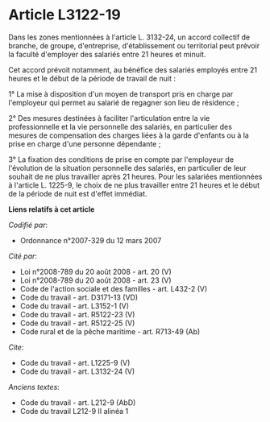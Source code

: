 # Article L3122-19

Dans les zones mentionnées à l'article L. 3132-24, un accord collectif de branche, de groupe, d'entreprise, d'établissement
ou territorial peut prévoir la faculté d'employer des salariés entre 21 heures et minuit. 

Cet accord prévoit notamment, au bénéfice des salariés employés entre 21 heures et le début de la période de travail de
nuit : 

1° La mise à disposition d'un moyen de transport pris en charge par l'employeur qui permet au salarié de regagner son lieu de
résidence ; 

2° Des mesures destinées à faciliter l'articulation entre la vie professionnelle et la vie personnelle des salariés, en
particulier des mesures de compensation des charges liées à la garde d'enfants ou à la prise en charge d'une personne
dépendante ; 

3° La fixation des conditions de prise en compte par l'employeur de l'évolution de la situation personnelle des salariés, en
particulier de leur souhait de ne plus travailler après 21 heures. Pour les salariées mentionnées à l'article L. 1225-9, le
choix de ne plus travailler entre 21 heures et le début de la période de nuit est d'effet immédiat.

**Liens relatifs à cet article**

_Codifié par_:

  - Ordonnance n°2007-329 du 12 mars 2007

_Cité par_:

  - Loi n°2008-789 du 20 août 2008 - art. 20 (V)
  - Loi n°2008-789 du 20 août 2008 - art. 23 (V)
  - Code de l'action sociale et des familles - art. L432-2 (V)
  - Code du travail - art. D3171-13 (VD)
  - Code du travail - art. L3152-1 (V)
  - Code du travail - art. R5122-23 (V)
  - Code du travail - art. R5122-25 (V)
  - Code rural et de la pêche maritime - art. R713-49 (Ab)

_Cite_:

  - Code du travail - art. L1225-9 (V)
  - Code du travail - art. L3132-24 (V)

_Anciens textes_:

  - Code du travail - art. L212-9 (AbD)
  - Code du travail L212-9 II alinéa 1
